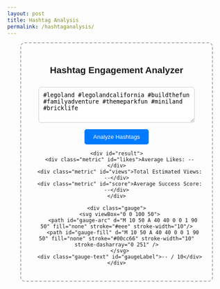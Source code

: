 ```yaml
---
layout: post
title: Hashtag Analysis
permalink: /hashtaganalysis/
---
```


<html lang="en">
<head>
  <meta charset="UTF-8" />
  <meta name="viewport" content="width=device-width, initial-scale=1.0"/>
  <title>Hashtag Engagement Analyzer</title>
  <style>
    .container {
      width: 400px;
      margin: auto;
      text-align: center;
      border: 2px dashed #aaa;
      padding: 20px;
      border-radius: 10px;
      font-family: Arial, sans-serif;
    }
    textarea {
      width: 90%;
      padding: 10px;
      margin-top: 10px;
      border-radius: 5px;
      border: 1px solid #ccc;
    }
    button {
      margin-top: 15px;
      padding: 10px 20px;
      border-radius: 5px;
      background-color: #007bff;
      color: white;
      border: none;
      cursor: pointer;
    }
    #result {
      margin-top: 20px;
      font-size: 16px;
    }
    .metric {
      margin-top: 10px;
    }

    .gauge {
      position: relative;
      width: 200px;
      height: 100px;
      margin: 30px auto 10px;
    }
    .gauge svg {
      width: 100%;
      height: 100%;
    }
    .gauge-text {
      font-size: 20px;
      font-weight: bold;
      position: absolute;
      top: 55px;
      left: 50%;
      transform: translateX(-50%);
    }
  </style>
</head>

<body>
  <div class="container">
    <h2>Hashtag Engagement Analyzer</h2>
    <textarea id="hashtagInput" rows="4">#legoland #legolandcalifornia #buildthefun #familyadventure #themeparkfun #miniland #bricklife</textarea>
    <br />
    <button onclick="analyzeHashtags()">Analyze Hashtags</button>

    <div id="result">
      <div class="metric" id="likes">Average Likes: --</div>
      <div class="metric" id="views">Total Estimated Views: --</div>
      <div class="metric" id="score">Average Success Score: --</div>
    </div>

    <div class="gauge">
      <svg viewBox="0 0 100 50">
        <path id="gauge-arc" d="M 10 50 A 40 40 0 0 1 90 50" fill="none" stroke="#eee" stroke-width="10"/>
        <path id="gauge-fill" d="M 10 50 A 40 40 0 0 1 90 50" fill="none" stroke="#00cc66" stroke-width="10" stroke-dasharray="0 251" />
      </svg>
      <div class="gauge-text" id="gaugeLabel">-- / 10</div>
    </div>
  </div>

  <script type="module">
    // Define pythonURI locally
    const pythonURI = "https://healthmedia.opencodingsociety.com";

    async function analyzeHashtags() {
      const input = document.getElementById('hashtagInput').value;

      try {
        const res = await fetch(`${pythonURI}/api/hashtag`, {
          method: 'POST',
          headers: {
            'Content-Type': 'application/json'
          },
          body: JSON.stringify({ hashtags: input })
        });

        const data = await res.json();

        if (res.ok) {
          const avgLikes = data.average_likes;
          const estViews = data.total_estimated_views;
          const score = data.average_hashtag_success_score;

          document.getElementById('likes').textContent = `Average Likes: ${avgLikes.toLocaleString()}`;
          document.getElementById('views').textContent = `Total Estimated Views: ${estViews.toLocaleString()}`;
          document.getElementById('score').textContent = `Average Success Score: ${score} / 10`;

          // Update gauge
          const gauge = document.getElementById('gauge-fill');
          const dash = (score / 10) * 251;
          gauge.setAttribute('stroke-dasharray', `${dash} 251`);

          // Optional: change color based on score
          let color = "#ff4d4d"; // red
          if (score >= 7) color = "#00cc66"; // green
          else if (score >= 4) color = "#ffcc00"; // yellow
          gauge.setAttribute('stroke', color);

          document.getElementById('gaugeLabel').textContent = `${score} / 10`;

        } else {
          document.getElementById('likes').textContent = 'Error: ' + (data.error || 'Invalid input');
          document.getElementById('views').textContent = '';
          document.getElementById('score').textContent = '';
          document.getElementById('gauge-fill').setAttribute('stroke-dasharray', `0 251`);
          document.getElementById('gaugeLabel').textContent = '-- / 10';
        }
      } catch (err) {
        console.error('Fetch error:', err);
        document.getElementById('likes').textContent = 'Error analyzing hashtags.';
        document.getElementById('views').textContent = '';
        document.getElementById('score').textContent = '';
        document.getElementById('gauge-fill').setAttribute('stroke-dasharray', `0 251`);
        document.getElementById('gaugeLabel').textContent = '-- / 10';
      }
    }

    // Make function globally available
    window.analyzeHashtags = analyzeHashtags;
  </script>
</body>
</html>